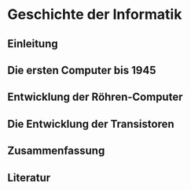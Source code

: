 # Geschichte der Informatik

## Einleitung

## Die ersten Computer bis 1945

## Entwicklung der Röhren-Computer

## Die Entwicklung der Transistoren

## Zusammenfassung

## Literatur